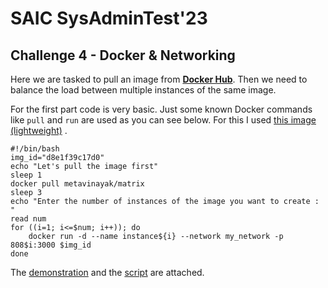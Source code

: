 # SAIC SysAdminTest'23

## Challenge 4 - Docker & Networking

Here we are tasked to pull an image from [**Docker Hub**](https://hub.docker.com/search?q=). Then we need to balance the load between multiple instances of the same image.

For the first part code is very basic. Just some known Docker commands like `pull` and `run` are used as you can see below.
For this I used [this image (lightweight)](https://hub.docker.com/r/metavinayak/matrix) .
~~~
#!/bin/bash
img_id="d8e1f39c17d0"
echo "Let's pull the image first"
sleep 1
docker pull metavinayak/matrix
sleep 3
echo "Enter the number of instances of the image you want to create : "
read num
for ((i=1; i<=$num; i++)); do
    docker run -d --name instance${i} --network my_network -p 808$i:3000 $img_id
done
~~~
The [demonstration](Screenshots/part1demonstration.png) and the [script](part1initial.sh) are attached.

